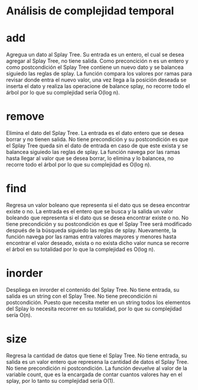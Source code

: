 # Análisis de complejidad temporal

# add
Agregua un dato al Splay Tree. Su entrada es un entero, el cual se desea agregar al Splay Tree, no tiene salida. Como preconcición n es un entero y como postcondición el Splay Tree contiene un nuevo dato y se balancea siguiedo las reglas de splay. La función compara los valores por ramas para revisar donde entra el nuevo valor, una vez llega a la posición deseada se inserta el dato y realiza las operacione de balance splay, no recorre todo el árbol por lo que su complejidad sería O(log n).

# remove
Elimina el dato del Splay Tree. La entrada es el dato entero que se desea borrar y no tienen salida. No tiene precondición y su postcondición es que el Splay Tree queda sin el dato de entrada en caso de que este exista y se balancea siguiedo las reglas de splay. La función navega por las ramas hasta llegar al valor que se desea borrar, lo elimina y lo balancea, no recorre todo el árbol por lo que su complejidad es O(log n).

# find
Regresa un valor boleano que representa si el dato qus se desea encontrar existe o no. La entrada es el entero que se busca y la salida un valor boleando que representa si el dato qus se desea encontrar existe o no. No tiene precondición y su postcondición es que el Splay Tree será modificado después de la búsqueda siguiedo las reglas de splay. Nuevamente, la función navega por las ramas entra valores mayores y menores hasta encontrar el valor deseado, exista o no exista dicho valor nunca se recorre el árbol en su totalidad por lo que la complejidad es O(log n).

# inorder
Despliega en inrorder  el contenido del Splay Tree. No tiene entrada, su salida es un string con el Splay Tree. No tiene precondición ni postcondición. Puesto que necesita meter en un string todos los elementos del Splay lo necesita recorrer en su totalidad, por lo que su complejidad sería O(n).

# size
Regresa la cantidad de datos que tiene el Splay Tree. No tiene entrada, su salida es un valor entero que represena la cantidad de datos el Splay Tree. No tiene precondición ni postcondición. La función devuelve al valor de la variable count, que es la encargada de contar cuantos valores hay en el splay, por lo tanto su complejidad sería O(1).
